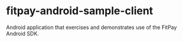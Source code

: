 # fitpay-android-sample-client

Android application that exercises and demonstrates use of the FitPay Android SDK.

